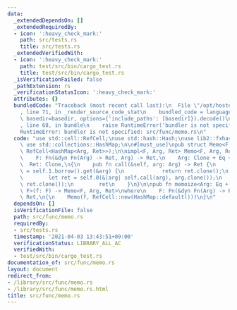 ```yaml
---
data:
  _extendedDependsOn: []
  _extendedRequiredBy:
  - icon: ':heavy_check_mark:'
    path: src/tests.rs
    title: src/tests.rs
  _extendedVerifiedWith:
  - icon: ':heavy_check_mark:'
    path: test/src/bin/cargo_test.rs
    title: test/src/bin/cargo_test.rs
  _isVerificationFailed: false
  _pathExtension: rs
  _verificationStatusIcon: ':heavy_check_mark:'
  attributes: {}
  bundledCode: "Traceback (most recent call last):\n  File \"/opt/hostedtoolcache/Python/3.9.5/x64/lib/python3.9/site-packages/onlinejudge_verify/documentation/build.py\"\
    , line 71, in _render_source_code_stat\n    bundled_code = language.bundle(stat.path,\
    \ basedir=basedir, options={'include_paths': [basedir]}).decode()\n  File \"/opt/hostedtoolcache/Python/3.9.5/x64/lib/python3.9/site-packages/onlinejudge_verify/languages/user_defined.py\"\
    , line 68, in bundle\n    raise RuntimeError('bundler is not specified: {}'.format(path.as_posix()))\n\
    RuntimeError: bundler is not specified: src/func/memo.rs\n"
  code: "use std::cell::RefCell;\nuse std::hash::Hash;\nuse lib2::fxhash::*;\n// (otherwise)\
    \ use std::collections::HashMap;\n\n#[must_use]\npub struct Memo<F, Arg, Ret>(F,\
    \ RefCell<HashMap<Arg, Ret>>);\n\nimpl<F, Arg, Ret> Memo<F, Arg, Ret>\nwhere\n\
    \    F: Fn(&dyn Fn(Arg) -> Ret, Arg) -> Ret,\n    Arg: Clone + Eq + Hash,\n  \
    \  Ret: Clone,\n{\n    pub fn call(&self, arg: Arg) -> Ret {\n        if let Some(ret)\
    \ = self.1.borrow().get(&arg) {\n            return ret.clone();\n        }\n\
    \        let ret = self.0(&|arg| self.call(arg), arg.clone());\n        self.1.borrow_mut().insert(arg,\
    \ ret.clone());\n        ret\n    }\n}\n\npub fn memoize<Arg: Eq + Hash, Ret,\
    \ F>(f: F) -> Memo<F, Arg, Ret>\nwhere\n    F: Fn(&dyn Fn(Arg) -> Ret, Arg) ->\
    \ Ret,\n{\n    Memo(f, RefCell::new(HashMap::default()))\n}\n"
  dependsOn: []
  isVerificationFile: false
  path: src/func/memo.rs
  requiredBy:
  - src/tests.rs
  timestamp: '2021-04-03 13:43:51+09:00'
  verificationStatus: LIBRARY_ALL_AC
  verifiedWith:
  - test/src/bin/cargo_test.rs
documentation_of: src/func/memo.rs
layout: document
redirect_from:
- /library/src/func/memo.rs
- /library/src/func/memo.rs.html
title: src/func/memo.rs
---
```

